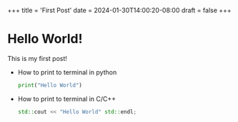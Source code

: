 +++
title = 'First Post'
date = 2024-01-30T14:00:20-08:00
draft = false
+++

# Hello World!

This is my first post!

- How to print to terminal in python
  ```python
  print("Hello World")
  ```

- How to print to terminal in C/C++
  ```C++
  std::cout << "Hello World" std::endl;
  ```

